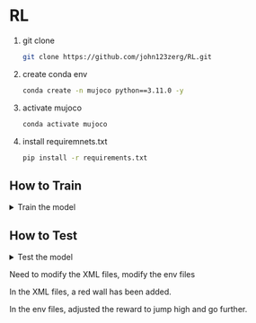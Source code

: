 # RL
1. git clone
    ```bash
    git clone https://github.com/john123zerg/RL.git
2. create conda env
    ```bash
    conda create -n mujoco python==3.11.0 -y
3. activate mujoco

    ```bash
    conda activate mujoco
4. install requiremnets.txt

    ```bash
    pip install -r requirements.txt
## How to Train 
<details>
    <summary>Train the model</summary>
    
1. Train
   ```bash
    python train.py Walker2d-v4 SAC -t -p MlpPolicy
    python train.py Walker2d-v4 A2C -t -p MlpPolicy
    python train.py Walker2d-v4 PPO -t -p MlpPolicy
    python train.py Walker2d-v4 TRPO -t -p MlpPolicy
    python train.py Walker2d-v4 TD3 -t -p MlpPolicy
    python train.py Walker2d-v4 DDPG -t -p MlpPolicy
</details>


## How to Test 
<details>
    <summary>Test the model</summary>
    
1. Test
   ```bash
    python train.py Humanoid-v4 SAC -s ./models/Walker2d-v4_A2C_MlpPolicy_50000.zip
</details>



Need to modify the XML files, modify the env files

In the XML files, a red wall has been added.

In the env files, adjusted the reward to jump high and go further.
